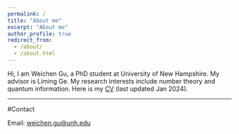 ```yaml
---
permalink: /
title: "About me"
excerpt: "About me"
author_profile: true
redirect_from: 
  - /about/
  - /about.html
---
```



Hi, I am Weichen Gu, a PhD student at University of New Hampshire. 
My advisor is Liming Ge.
My research interests include number theory and quantum information. 
Here is my [CV](https://github.com/guweichen14/guweichen14.github.io/blob/master/files/cv-WG-202401.pdf) (last updated Jan 2024).

---
#Contact

Email: weichen.gu@unh.edu

